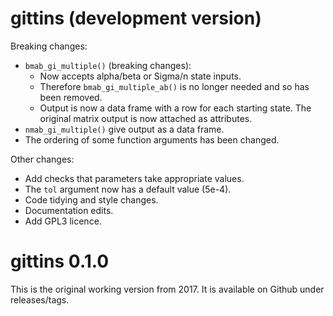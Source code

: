 # gittins (development version)

Breaking changes:

* `bmab_gi_multiple()` (breaking changes):
  * Now accepts alpha/beta or Sigma/n state inputs.
  * Therefore `bmab_gi_multiple_ab()` is no longer needed and so has been removed.
  * Output is now a data frame with a row for each starting state. The original matrix output is 
  now attached as attributes.
* `nmab_gi_multiple()` give output as a data frame.
* The ordering of some function arguments has been changed.

Other changes:

* Add checks that parameters take appropriate values. 
* The `tol` argument now has a default value (5e-4).
* Code tidying and style changes.
* Documentation edits. 
* Add GPL3 licence.

# gittins 0.1.0

This is the original working version from 2017. It is available on Github under releases/tags.
